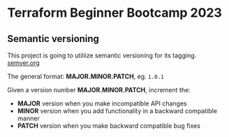# Terraform Beginner Bootcamp 2023

## Semantic versioning
This project is going to utiliize semantic versioning for its tagging.
[semver.org ](https://semver.org/)

The general format:
**MAJOR.MINOR.PATCH**, eg. `1.0.1`

Given a version number **MAJOR.MINOR.PATCH**, increment the:

- **MAJOR** version when you make incompatible API changes
- **MINOR** version when you add functionality in a backward compatible manner
- **PATCH** version when you make backward compatible bug fixes
